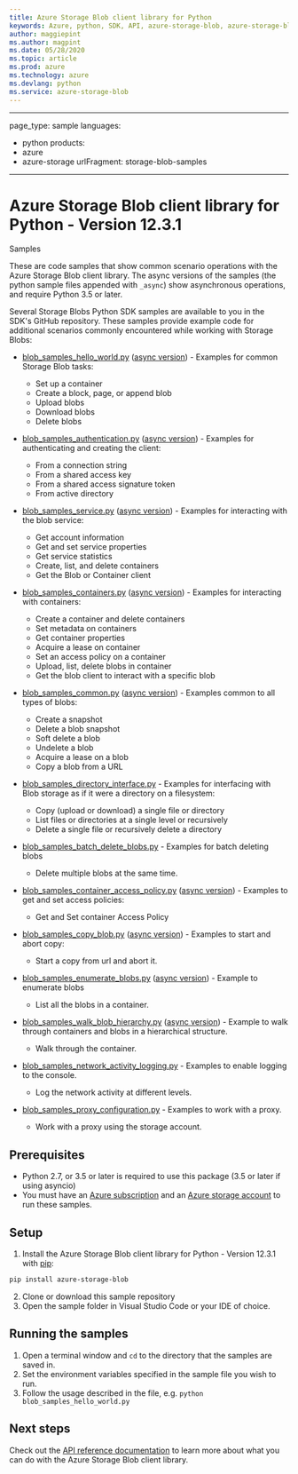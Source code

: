 ```yaml
---
title: Azure Storage Blob client library for Python
keywords: Azure, python, SDK, API, azure-storage-blob, azure-storage-blob
author: maggiepint
ms.author: magpint
ms.date: 05/28/2020
ms.topic: article
ms.prod: azure
ms.technology: azure
ms.devlang: python
ms.service: azure-storage-blob
---
```


---
page_type: sample
languages:
  - python
products:
  - azure
  - azure-storage
urlFragment: storage-blob-samples
---

# Azure Storage Blob client library for Python - Version 12.3.1 
 Samples

These are code samples that show common scenario operations with the Azure Storage Blob client library.
The async versions of the samples (the python sample files appended with `_async`) show asynchronous operations, 
and require Python 3.5 or later.

Several Storage Blobs Python SDK samples are available to you in the SDK's GitHub repository. These samples provide example code for additional scenarios commonly encountered while working with Storage Blobs:

* [blob_samples_hello_world.py](https://github.com/Azure/azure-sdk-for-python/tree/master/sdk/storage/azure-storage-blob/samples/blob_samples_hello_world.py) ([async version](https://github.com/Azure/azure-sdk-for-python/tree/master/sdk/storage/azure-storage-blob/samples/blob_samples_hello_world_async.py)) - Examples for common Storage Blob tasks:
    * Set up a container
    * Create a block, page, or append blob
    * Upload blobs
    * Download blobs
    * Delete blobs

* [blob_samples_authentication.py](https://github.com/Azure/azure-sdk-for-python/tree/master/sdk/storage/azure-storage-blob/samples/blob_samples_authentication.py) ([async version](https://github.com/Azure/azure-sdk-for-python/tree/master/sdk/storage/azure-storage-blob/samples/blob_samples_authentication_async.py)) - Examples for authenticating and creating the client:
    * From a connection string
    * From a shared access key
    * From a shared access signature token
    * From active directory
    
* [blob_samples_service.py](https://github.com/Azure/azure-sdk-for-python/tree/master/sdk/storage/azure-storage-blob/samples/blob_samples_service.py) ([async version](https://github.com/Azure/azure-sdk-for-python/tree/master/sdk/storage/azure-storage-blob/samples/blob_samples_service_async.py)) - Examples for interacting with the blob service:
    * Get account information
    * Get and set service properties
    * Get service statistics
    * Create, list, and delete containers
    * Get the Blob or Container client

* [blob_samples_containers.py](https://github.com/Azure/azure-sdk-for-python/tree/master/sdk/storage/azure-storage-blob/samples/blob_samples_containers.py) ([async version](https://github.com/Azure/azure-sdk-for-python/tree/master/sdk/storage/azure-storage-blob/samples/blob_samples_containers_async.py)) - Examples for interacting with containers:
    * Create a container and delete containers
    * Set metadata on containers
    * Get container properties
    * Acquire a lease on container
    * Set an access policy on a container
    * Upload, list, delete blobs in container
    * Get the blob client to interact with a specific blob

* [blob_samples_common.py](https://github.com/Azure/azure-sdk-for-python/tree/master/sdk/storage/azure-storage-blob/samples/blob_samples_common.py) ([async version](https://github.com/Azure/azure-sdk-for-python/tree/master/sdk/storage/azure-storage-blob/samples/blob_samples_common_async.py)) - Examples common to all types of blobs:
    * Create a snapshot
    * Delete a blob snapshot
    * Soft delete a blob
    * Undelete a blob
    * Acquire a lease on a blob
    * Copy a blob from a URL

* [blob_samples_directory_interface.py](https://github.com/Azure/azure-sdk-for-python/tree/master/sdk/storage/azure-storage-blob/samples/blob_samples_directory_interface.py) - Examples for interfacing with Blob storage as if it were a directory on a filesystem:
    * Copy (upload or download) a single file or directory
    * List files or directories at a single level or recursively
    * Delete a single file or recursively delete a directory

* [blob_samples_batch_delete_blobs.py](https://github.com/Azure/azure-sdk-for-python/tree/master/sdk/storage/azure-storage-blob/samples/blob_samples_batch_delete_blobs.py) - Examples for batch
deleting blobs
    * Delete multiple blobs at the same time.

* [blob_samples_container_access_policy.py](https://github.com/Azure/azure-sdk-for-python/tree/master/sdk/storage/azure-storage-blob/samples/blob_samples_container_access_policy.py) ([async version](https://github.com/Azure/azure-sdk-for-python/tree/master/sdk/storage/azure-storage-blob/samples/blob_samples_container_access_policy_async.py)) - Examples to
get and set access policies:
    * Get and Set container Access Policy

* [blob_samples_copy_blob.py](https://github.com/Azure/azure-sdk-for-python/tree/master/sdk/storage/azure-storage-blob/samples/blob_samples_copy_blob.py) ([async version](https://github.com/Azure/azure-sdk-for-python/tree/master/sdk/storage/azure-storage-blob/samples/blob_samples_copy_blob_async.py)) - Examples to start and abort copy:
    * Start a copy from url and abort it.

* [blob_samples_enumerate_blobs.py](https://github.com/Azure/azure-sdk-for-python/tree/master/sdk/storage/azure-storage-blob/samples/blob_samples_enumerate_blobs.py) ([async version](https://github.com/Azure/azure-sdk-for-python/tree/master/sdk/storage/azure-storage-blob/samples/blob_samples_enumerate_blobs_async.py)) - Example to enumerate blobs
    * List all the blobs in a container.

* [blob_samples_walk_blob_hierarchy.py](https://github.com/Azure/azure-sdk-for-python/tree/master/sdk/storage/azure-storage-blob/samples/blob_samples_walk_blob_hierarchy.py) ([async version](https://github.com/Azure/azure-sdk-for-python/tree/master/sdk/storage/azure-storage-blob/samples/blob_samples_walk_blob_hierarchy_async.py)) - Example to walk through containers and blobs in a hierarchical structure.
    * Walk through the container.

* [blob_samples_network_activity_logging.py](https://github.com/Azure/azure-sdk-for-python/tree/master/sdk/storage/azure-storage-blob/samples/blob_samples_network_activity_logging.py) - Examples to enable logging to the console.
    * Log the network activity at different levels.

* [blob_samples_proxy_configuration.py](https://github.com/Azure/azure-sdk-for-python/tree/master/sdk/storage/azure-storage-blob/samples/blob_samples_proxy_configuration.py) - Examples to work with a proxy.
    * Work with a proxy using the storage account.

## Prerequisites
* Python 2.7, or 3.5 or later is required to use this package (3.5 or later if using asyncio)
* You must have an [Azure subscription](https://azure.microsoft.com/free/) and an
[Azure storage account](https://docs.microsoft.com/azure/storage/common/storage-account-overview) to run these samples.

## Setup

1. Install the Azure Storage Blob client library for Python - Version 12.3.1 
 with [pip](https://pypi.org/project/pip/):

```bash
pip install azure-storage-blob
```

2. Clone or download this sample repository
3. Open the sample folder in Visual Studio Code or your IDE of choice.

## Running the samples

1. Open a terminal window and `cd` to the directory that the samples are saved in.
2. Set the environment variables specified in the sample file you wish to run.
3. Follow the usage described in the file, e.g. `python blob_samples_hello_world.py`

## Next steps

Check out the [API reference documentation](https://aka.ms/azsdk-python-storage-blob-ref) to learn more about
what you can do with the Azure Storage Blob client library.

